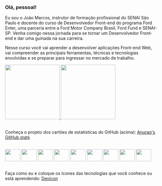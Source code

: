 ### Olá, pessoal!

Eu sou o João Marcos, instrutor de formação profissional do SENAI São Paulo e docente do curso de Desenvolvedor Front-end do programa Ford Enter, uma parceria entre a Ford Motor Company Brasil, Ford Fund e SENAI-SP. Venha comigo nessa jornada para se tornar um Desenvolvedor Front-end e dar uma guinada na sua carreira.

Nesse curso você vai aprender a desenvolver aplicações Front-end Web, vai compreender as principais ferramentas, técnicas e tecnologias envolvidas e se preparar para ingressar no mercado de trabalho.

<div>
  <a href="https://github.com/JoaoRoccella">
    <img height="180" src="https://github-readme-stats.vercel.app/api?username=JoaoRoccella&show_icons=true&theme=transparent">
    <img height="180" src="https://github-readme-stats.vercel.app/api/top-langs/?username=JoaoRoccella&layout=compact&langs-count=168&theme=transparent">
  </a>
</div>

<br>

Conheça o projeto dos cartões de estatísticas do GitHub (acima): [Anurag's GitHub stats](https://github.com/anuraghazra/github-readme-stats)

<div style="display: inline_block"><br>
  <img align="center" height="40" width="50" src="https://cdn.jsdelivr.net/gh/devicons/devicon/icons/git/git-original.svg">
  <img align="center" height="40" width="50" src="https://cdn.jsdelivr.net/gh/devicons/devicon/icons/github/github-original.svg">
  <img align="center" height="40" width="50" src="https://cdn.jsdelivr.net/gh/devicons/devicon/icons/html5/html5-original.svg">
  <img align="center" height="40" width="50" src="https://cdn.jsdelivr.net/gh/devicons/devicon/icons/css3/css3-original.svg"> 
  <img align="center" height="40" width="50" src="https://cdn.jsdelivr.net/gh/devicons/devicon/icons/javascript/javascript-original.svg">
  <img align="center" height="40" width="50" src="https://cdn.jsdelivr.net/gh/devicons/devicon/icons/sass/sass-original.svg">
  <img align="center" height="40" width="50" src="https://cdn.jsdelivr.net/gh/devicons/devicon/icons/nodejs/nodejs-original.svg">
  <img align="center" height="40" width="50" src="https://cdn.jsdelivr.net/gh/devicons/devicon/icons/vscode/vscode-original.svg">
  <img align="center" height="40" width="50" src="https://cdn.jsdelivr.net/gh/devicons/devicon/icons/figma/figma-original.svg">
</div>

<br>

Faça como eu e coloque os ícones das tecnologias que você conhece ou está aprendendo: [Devicon](https://devicon.dev/)
